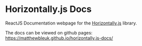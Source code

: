 # Horizontally.js Docs

ReactJS Documentation webpage for the [Horizontally.js](https://github.com/MatthewBleUK/horizontally.js) library.

The docs can be viewed on github pages: https://matthewbleuk.github.io/horizontally.js-docs/
